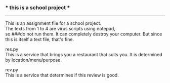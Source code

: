 ### * this is a school project *
---
This is an assignment file for a school project. <br>
The texts from 1 to 4 are virus scripts using notepad, <br> so ###do not
run them. It can completely destroy your computer.
But since this is itself a text file, that's fine.

res.py <br>
This is a service that brings you a restaurant that suits you.
It is determined by location/menu/purpose.

rev.py <br>
This is a service that determines if this review is good.
